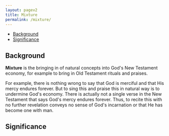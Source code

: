 ```yaml
---
layout: pagev2
title: Mixture
permalink: /mixture/
---
```

- [Background](#background)
- [Significance](#significance)

## Background

**Mixture** is the bringing in of natural concepts into God's New Testament economy, for example to bring in Old Testament rituals and praises. 

For example, there is nothing wrong to say that God is merciful and that His mercy endures forever. But to sing this and praise this in natural way is to undermine God's economy. There is actually not a single verse in the New Testament that says God's mercy endures forever. Thus, to recite this with no further revelation conveys no sense of God's incarnation or that He has become one with man.

## Significance
